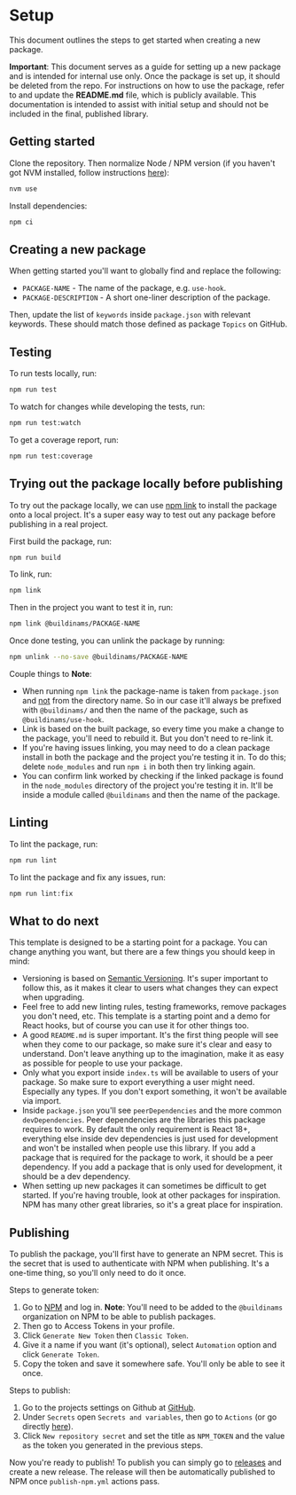 # Setup

This document outlines the steps to get started when creating a new package.

**Important**: This document serves as a guide for setting up a new package and is intended for internal use only. Once the package is set up, it should be deleted from the repo. For instructions on how to use the package, refer to and update the **README.md** file, which is publicly available. This documentation is intended to assist with initial setup and should not be included in the final, published library.

## Getting started

Clone the repository. Then normalize Node / NPM version (if you haven't got NVM installed, follow instructions [here](https://github.com/nvm-sh/nvm)):

```bash
nvm use
```

Install dependencies:

```bash
npm ci
```

## Creating a new package

When getting started you'll want to globally find and replace the following:

- `PACKAGE-NAME` - The name of the package, e.g. `use-hook`.
- `PACKAGE-DESCRIPTION` - A short one-liner description of the package.

Then, update the list of `keywords` inside `package.json` with relevant keywords. These should match those defined as package `Topics` on GitHub.

## Testing

To run tests locally, run:

```bash
npm run test
```

To watch for changes while developing the tests, run:

```bash
npm run test:watch
```

To get a coverage report, run:

```bash
npm run test:coverage
```

## Trying out the package locally before publishing

To try out the package locally, we can use [npm link](https://docs.npmjs.com/cli/v9/commands/npm-link) to install the package onto a local project. It's a super easy way to test out any package before publishing in a real project.

First build the package, run:

```bash
npm run build
```

To link, run:

```bash
npm link
```

Then in the project you want to test it in, run:

```bash
npm link @buildinams/PACKAGE-NAME
```

Once done testing, you can unlink the package by running:

```bash
npm unlink --no-save @buildinams/PACKAGE-NAME
```

Couple things to **Note**:

- When running `npm link` the package-name is taken from `package.json` and <u>not</u> from the directory name. So in our case it'll always be prefixed with `@buildinams/` and then the name of the package, such as `@buildinams/use-hook`.
- Link is based on the built package, so every time you make a change to the package, you'll need to rebuild it. But you don't need to re-link it.
- If you're having issues linking, you may need to do a clean package install in both the package and the project you're testing it in. To do this; delete `node_modules` and run `npm i` in both then try linking again.
- You can confirm link worked by checking if the linked package is found in the `node_modules` directory of the project you're testing it in. It'll be inside a module called `@buildinams` and then the name of the package.

## Linting

To lint the package, run:

```bash
npm run lint
```

To lint the package and fix any issues, run:

```bash
npm run lint:fix
```

## What to do next

This template is designed to be a starting point for a package. You can change anything you want, but there are a few things you should keep in mind:

- Versioning is based on [Semantic Versioning](https://semver.org/). It's super important to follow this, as it makes it clear to users what changes they can expect when upgrading.
- Feel free to add new linting rules, testing frameworks, remove packages you don't need, etc. This template is a starting point and a demo for React hooks, but of course you can use it for other things too.
- A good `README.md` is super important. It's the first thing people will see when they come to our package, so make sure it's clear and easy to understand. Don't leave anything up to the imagination, make it as easy as possible for people to use your package.
- Only what you export inside `index.ts` will be available to users of your package. So make sure to export everything a user might need. Especially any types. If you don't export something, it won't be available via import.
- Inside `package.json` you'll see `peerDependencies` and the more common `devDependencies`. Peer dependencies are the libraries this package requires to work. By default the only requirement is React 18+, everything else inside dev dependencies is just used for development and won't be installed when people use this library. If you add a package that is required for the package to work, it should be a peer dependency. If you add a package that is only used for development, it should be a dev dependency.
- When setting up new packages it can sometimes be difficult to get started. If you're having trouble, look at other packages for inspiration. NPM has many other great libraries, so it's a great place for inspiration.

## Publishing

To publish the package, you'll first have to generate an NPM secret. This is the secret that is used to authenticate with NPM when publishing. It's a one-time thing, so you'll only need to do it once.

Steps to generate token:

1. Go to [NPM](https://www.npmjs.com/) and log in. **Note**: You'll need to be added to the `@buildinams` organization on NPM to be able to publish packages.
2. Then go to Access Tokens in your profile.
3. Click `Generate New Token` then `Classic Token`.
4. Give it a name if you want (it's optional), select `Automation` option and click `Generate Token`.
5. Copy the token and save it somewhere safe. You'll only be able to see it once.

Steps to publish:

1. Go to the projects settings on Github at [GitHub](https://github.com/buildinamsterdam/PACKAGE-NAME/settings).
2. Under `Secrets` open `Secrets and variables`, then go to `Actions` (or go directly [here](https://github.com/buildinamsterdam/PACKAGE-NAME/settings/secrets/actions)).
3. Click `New repository secret` and set the title as `NPM_TOKEN` and the value as the token you generated in the previous steps.

Now you're ready to publish! To publish you can simply go to [releases](https://github.com/buildinamsterdam/PACKAGE-NAME/releases/new) and create a new release. The release will then be automatically published to NPM once `publish-npm.yml` actions pass.
